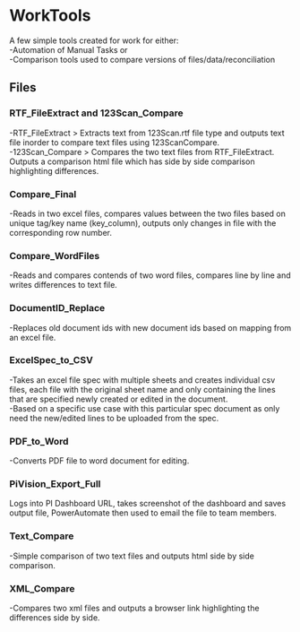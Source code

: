 # WorkTools

A few simple tools created for work for either: <br>
-Automation of Manual Tasks or <br>
-Comparison tools used to compare versions of files/data/reconciliation <br>

## Files

### RTF_FileExtract and 123Scan_Compare
-RTF_FileExtract > Extracts text from 123Scan.rtf file type and outputs text file inorder to compare text files using 123ScanCompare. <br>
-123Scan_Compare > Compares the two text files from RTF_FileExtract. Outputs a comparison html file which has side by side comparison highlighting differences.

### Compare_Final
-Reads in two excel files, compares values between the two files based on unique tag/key name (key_column), outputs only changes in file with the corresponding row number.

### Compare_WordFiles
-Reads and compares contends of two word files, compares line by line and writes differences to text file.

### DocumentID_Replace
-Replaces old document ids with new document ids based on mapping from an excel file.

### ExcelSpec_to_CSV
-Takes an excel file spec with multiple sheets and creates individual csv files, each file with the original sheet name and only containing the lines that are specified newly created or edited in the document. <br>
-Based on a specific use case with this particular spec document as only need the new/edited lines to be uploaded from the spec.

### PDF_to_Word
-Converts PDF file to word document for editing.

### PiVision_Export_Full
Logs into PI Dashboard URL, takes screenshot of the dashboard and saves output file, PowerAutomate then used to email the file to team members.

### Text_Compare
-Simple comparison of two text files and outputs html side by side comparison.

### XML_Compare
-Compares two xml files and outputs a browser link highlighting the differences side by side.
